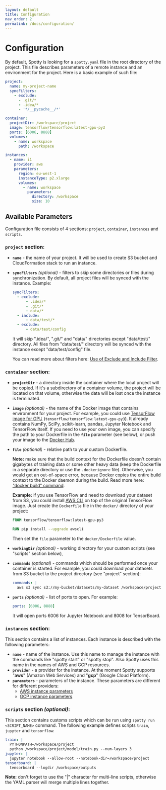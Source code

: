 ```yaml
---
layout: default
title: Configuration
nav_order: 2
permalink: /docs/configuration/
---
```


# Configuration

By default, Spotty is looking for a `spotty.yaml` file in the root directory of the project. This file describes 
parameters of a remote instance and an environment for the project. Here is a basic example of such file:

```yaml
project:
  name: my-project-name
  syncFilters:
    - exclude:
      - .git/*
      - .idea/*
      - '*/__pycache__/*'

container:
  projectDir: /workspace/project
  image: tensorflow/tensorflow:latest-gpu-py3
  ports: [6006, 8888]
  volumes:
    - name: workspace
      path: /workspace

instances:
  - name: i1
    provider: aws
    parameters:
      region: eu-west-1
      instanceType: p2.xlarge
      volumes:
        - name: workspace
          parameters:
            directory: /workspace
            size: 10
```

## Available Parameters

Configuration file consists of 4 sections: `project`, `container`, `instances` and `scripts`.

### __`project`__ section:

- __`name`__ - the name of your project. It will be used to create S3 bucket and CloudFormation stack to run 
an instance.
- __`syncFilters`__ _(optional)_ - filters to skip some directories or files during synchronization. By default, all 
project files will be synced with the instance. Example:
    ```yaml
    syncFilters:
      - exclude:
          - .idea/*
          - .git/*
          - data/*
      - include:
          - data/test/*
      - exclude:
          - data/test/config
    ```
    
    It will skip ".idea/", ".git/" and "data/" directories except "data/test/" directory. All files from "data/test/" 
    directory will be synced with the instance except "data/test/config" file.
    
    You can read more about filters 
    here: [Use of Exclude and Include Filter](https://docs.aws.amazon.com/cli/latest/reference/s3/index.html#use-of-exclude-and-include-filters). 

### __`container`__ section:

- __`projectDir`__ - a directory inside the container where the local project will be copied. If
it's a subdirectory of a container volume, the project will be located on that volume,
otherwise the data will be lost once the instance is terminated.
- __`image`__ _(optional)_ - the name of the Docker image that contains environment for your project. For example, 
you could use [TensorFlow image for GPU](https://hub.docker.com/r/tensorflow/tensorflow/) 
(`tensorflow/tensorflow:latest-gpu-py3`). It already contains NumPy, SciPy, scikit-learn, pandas, Jupyter Notebook and 
TensorFlow itself. If you need to use your own image, you can specify the path to your Dockerfile in the 
__`file`__ parameter (see below), or push your image to the [Docker Hub](https://hub.docker.com/).
- __`file`__ _(optional)_ - relative path to your custom Dockerfile.
    
    __Note:__ make sure that the build context for the Dockerfile doesn't contain gigabytes of training data or 
    some other heavy data (keep the Dockerfile in a separate directory or use the `.dockerignore` file). Otherwise, you would get an out-of-space error, because Docker copies the entire build
    context to the Docker daemon during the build. Read more here: ["docker build" command](https://docs.docker.com/engine/reference/commandline/build/).

    __Example:__ if you use TensorFlow and need to download your dataset from S3, you could install 
    [AWS CLI](https://github.com/aws/aws-cli) on top of the original TensorFlow image. Just create the 
    `Dockerfile` file in the `docker/` directory of your project:
    ```dockerfile
    FROM tensorflow/tensorflow:latest-gpu-py3
    
    RUN pip install --upgrade awscli
    ```

    Then set the `file` parameter to the `docker/Dockerfile` value.

- __`workingDir`__ _(optional)_ - working directory for your custom scripts (see "scripts" section below),
- __`commands`__ _(optional)_ - commands which should be performed once your container is started. For example, you 
could download your datasets from S3 bucket to the project directory (see "project" section):
    ```yaml
    commands: |
      aws s3 sync s3://my-bucket/datasets/my-dataset /workspace/project/data
    ```

- __`ports`__ _(optional)_ - list of ports to open. For example:
    ```yaml
    ports: [6006, 8888]
    ```
    It will open ports 6006 for Jupyter Notebook and 8008 for TensorBoard. 

### __`instances`__ section:

This section contains a list of instances. Each instance is described with the following parameters:

- __`name`__ - name of the instance. Use this name to manage the instance with the commands like 
"spotty start" or "spotty stop". Also Spotty uses this name in the names of AWS and GCP resources.
- __`provider`__ - a provider for the instance. At the moment Spotty supports "__aws__" (Amazon Web Services) 
and "__gcp__" (Google Cloud Platform).
- __`parameters`__ - parameters of the instance. These parameters are different for different providers:
    - [AWS instance parameters](/docs/aws/instance-parameters/)
    - [GCP instance parameters](/docs/gcp/instance-parameters/)

### __`scripts`__ section _(optional)_:

This section contains customs scripts which can be run using `spotty run <SCRIPT_NAME>`
command. The following example defines scripts `train`, `jupyter` and `tensorflow`:
                
```yaml
train: |
  PYTHONPATH=/workspace/project
  python /workspace/project/model/train.py --num-layers 3
jupyter: |
  jupyter notebook --allow-root --notebook-dir=/workspace/project
tensorboard: |
  tensorboard --logdir /workspace/outputs
```

__Note:__ don't forget to use the "|" character for multi-line scripts, otherwise the YAML parser
will merge multiple lines together.
